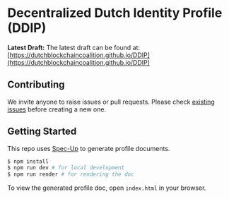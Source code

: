 # Decentralized Dutch Identity Profile (DDIP)

**Latest Draft:**
The latest draft can be found at:
[https://dutchblockchaincoalition.github.io/DDIP](https://dutchblockchaincoalition.github.io/DDIP)


## Contributing

We invite anyone to raise issues or pull requests. Please check [existing issues](https://github.com/DutchBlockchainCoalition/DDIP/issues) before creating a new one.

## Getting Started

This repo uses [Spec-Up]((https://github.com/decentralized-identity/spec-up)) to generate profile documents.

```bash
$ npm install
$ npm run dev # for local development
$ npm run render # for rendering the doc
```

To view the generated profile doc, open `index.html` in your browser.

